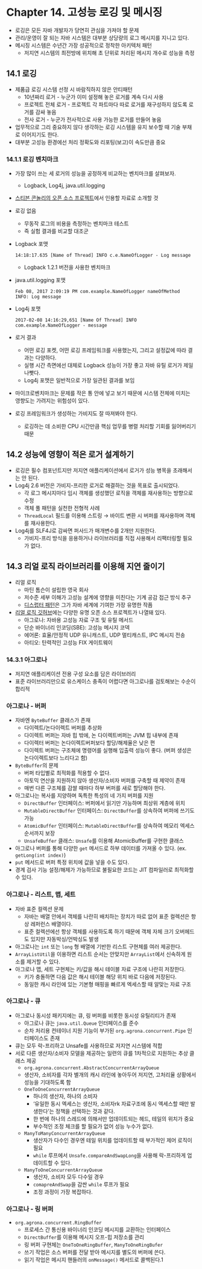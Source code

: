 # Chapter 14. 고성능 로깅 및 메시징

- 로깅은 모든 자바 개발자가 당연히 관심을 가져야 할 문제
- 관리/운영이 잘 되는 자바 시스템은 대부분 상당량의 로그 메시지를 지니고 있다.
- 메시징 시스템은 수년간 가장 성공적으로 정착한 아키텍처 패턴
    - 저지연 시스템의 최전방에 위치해 초 단위로 처리된 메시지 개수로 성능을 측정

## 14.1 로깅

- 제품급 로깅 시스템 선정 시 바람직하지 않은 안티패턴
    - 10년짜리 로거 - 누군가 이미 설정해 놓은 로거를 계속 다시 사용
    - 프로젝트 전체 로거 - 프로젝트 각 파트마다 따로 로거를 재구성하지 않도록 로거를 감싸 놓음
    - 전사 로거 - 누군가 전사적으로 사용 가능한 로거를 만들어 놓음
- 업무적으로 그리 중요하지 않다 생각하는 로깅 시스템을 유지 보수할 때 기술 부채로 이어지기도 한다.
- 대부분 고성능 환경에선 처리 정확도와 리포팅(보고)이 속도만큼 중요

### 14.1.1 로깅 벤치마크

- 가장 많이 쓰는 세 로거의 성능을 공정하게 비교하는 벤치마크를 살펴보자.
    - Logback, Log4j, java.util.logging
- [스티븐 콘놀리의 오픈 소스 프로젝트](https://github.com/stephenc/java-logging-benchmarks)에서 인용할 자료로 소개할 것
- 로깅 없음
    - 무동작 로그의 비용을 측정하는 벤치마크 테스트
    - 즉 실험 결과를 비교할 대조군
- Logback 포맷

    ```
    14:18:17.635 [Name of Thread] INFO c.e.NameOfLogger - Log message
    ```

    - Logback 1.2.1 버전을 사용한 벤치마크
- java.util.logging 포맷

    ```
    Feb 08, 2017 2:09:19 PM com.example.NameOfLogger nameOfMethod
    INFO: Log message
    ```

- Log4j 포맷

    ```
    2017-02-08 14:16:29,651 [Name Of Thread] INFO com.example.NameOfLogger - message
    ```

- 로거 결과
    - 어떤 로깅 포켓, 어떤 로깅 프레임워크를 사용했는지, 그리고 설정값에 따라 결과는 다양하다.
    - 실행 시간 측면에선 대체로 Logback 성능이 가장 좋고 자바 유틸 로거가 제일 나빳다.
    - Log4j 포맷은 일반적으로 가장 일관된 결과를 보임
- 마이크로벤치마크는 문제를 작은 통 안에 넣고 보기 때문에 시스템 전체에 미치는 영향도는 가려지는 위험성이 있다.
- 로깅 프레임워크가 생성하는 가비지도 잘 따져봐야 한다.
    - 로깅하는 데 소비한 CPU 시간만큼 핵심 업무를 병렬 처리할 기회를 잃어버리기 때문

## 14.2 성능에 영향이 적은 로거 설계하기

- 로깅은 필수 컴포넌트지만 저지연 애플리케이션에서 로거가 성능 병목을 초래해서는 안 된다.
- Log4j 2.6 버전은 가비지-프리한 로거로 해결하는 것을 목표로 출시되었다.
    - 각 로그 메시지마다 임시 객체를 생성했던 로직을 객체를 재사용하는 방향으로 수정
    - 객체 풀 패턴을 실천한 전형적 사례
    - `ThreadLocal` 필드를 이용해 스트링 → 바이트 변환 시 버퍼를 재사용하며 객체를 재사용한다.
- Log4j를 SLF4J로 감싸면 퍼사드가 매개변수를 2개만 지원한다.
    - 가비지-프리 방식을 응용하거나 라이브러리를 직접 사용해서 리팩터링할 필요가 없다.

## 14.3 리얼 로직 라이브러리를 이용해 지연 줄이기

- 리얼 로직
    - 마틴 톰슨이 설립한 영국 회사
    - 저수준 세부 이해가 고성능 설계에 영향을 미친다는 기계 공감 접근 방식 추구
    - [디스럽터 패턴](https://lmax-exchange.github.io/disruptor/)은 그가 자바 세계에 기여한 가장 유명한 작픔
- [리얼 로직 깃허브](https://github.com/real-logic)에는 다양한 유명 오픈 소스 프로젝트가 나열돼 있다.
    - 아그로나: 자바용 고성능 자료 구조 및 유틸 메서드
    - 단순 바이너리 인코딩(SBE): 고성능 메시지 코덱
    - 에어론: 효율/안정적 UDP 유니캐스트, UDP 멀티캐스트, IPC 메시지 전송
    - 아티오: 탄력적인 고성능 FIX 게이트웨이

### 14.3.1 아그로나

- 저지연 애플리케이션 전용 구성 요소를 담은 라이브러리
- 표준 라이브러리만으로 유스케이스 충족이 어렵다면 아그로나를 검토해보는 수순이 합리적

### 아그로나 - 버퍼

- 자바엔 `ByteBuffer` 클래스가 존재
    - 다이렉트/논다이렉트 버퍼를 추상화
    - 다이렉트 버퍼는 자바 힙 밖에, 논 다이렉트버퍼는 JVM 힙 내부에 존재
    - 다이렉터 버퍼는 논다이렉트버퍼보다 할당/해제율은 낮은 편
    - 다이렉트 버퍼는 구조체에 명령어를 실행해 입출력 성능이 좋다. (버퍼 생성은 논다이렉트보다 느리다고 함)
- `ByteBuffer`의 문제
    - 버퍼 타입별로 최적화를 적용할 수 없다.
    - 아토믹 연산을 지원하지 않아 생산자/소비자 버퍼를 구축할 때 제약이 존재
    - 매번 다른 구조체를 감쌀 때마다 하부 버퍼를 새로 할당해야 한다.
- 아그로나는 복사를 지양하며 독특한 특성의 네 가지 버퍼를 지원
    - `DirectBuffer` 인터페이스: 버퍼에서 읽기만 가능하며 최상위 계층에 위치
    - `MutableDirectBuffer` 인터페이스: `DirectBuffer`를 상속하여 버퍼에 쓰기도 가능
    - `AtomicBuffer` 인터페이스: `MutableDirectBuffer`를 상속하여 메모리 엑세스 순서까지 보장
    - `UnsafeBuffer` 클래스: `Unsafe`를 이용해 AtomicBuffer를 구현한 클래스
- 아그로나 버퍼를 통해 다양한 `get` 메서드로 하부 데이터를 가져올 수 있다. (ex. `getLong(int index)`)
- `put` 메서드로 버퍼 특정 위치에 값을 넣을 수도 있다.
- 경계 검사 기능 설정/해제가 가능하므로 불필요한 코드는 JIT 컴파일러로 최적화할 수 있다.

### 아그로나 - 리스트, 맵, 세트

- 자바 표준 컬렉션 문제
    - 자바는 배열 안에서 객체를 나란히 배치하는 장치가 따로 없어 표준 컬렉션은 항상 레퍼런스 배열이다.
    - 표준 컬렉션에선 항상 객체를 사용하도록 하기 때문에 객체 자체 크기 오버헤드도 있지만 자동박싱/언박싱도 발생
- 아그로나는 `int` 또는 `long` 형 배열에 기반한 리스트 구현체를 여러 제공한다.
- `ArrayListUtil`을 이용하면 리스트 순서는 안맞지만 `ArrayList`에서 신속하게 원소를 제거할 수 있다.
- 아그로나 맵, 세트 구현체는 키/값을 해시 테이블 자료 구조에 나란히 저장한다.
    - 키가 충돌하면 다음 값은 해시 테이블 해당 위치 바로 다음에 저장된다.
    - 동일한 캐시 라인에 있는 기본형 매핑을 빠르게 엑세스할 때 알맞는 자료 구조

### 아그로나 - 큐

- 아그로나 동시성 패키지에는 큐, 링 버퍼를 비롯한 동시성 유틸리티가 존재
    - 아그로나 큐는 `java.util.Queue` 인터페이스를 준수
    - 순차 처리용 컨테이너 지원 기능이 부가된 `org.agrona.concurrent.Pipe` 인터페이스도 존재
- 큐는 모두 락-프리하고 Unsafe를 사용하므로 저지연 시스템에 적합
- 서로 다른 생산자/소비자 모델을 제공하는 일련의 큐를 1차적으로 지원하는 추상 클래스 제공
    - `org.agrona.concurrent.AbstractConcurrentArrayQueue`
    - 생산자, 소비자를 각자 별개의 캐시 라인에 놓아두어 저지연, 고처리율 상황에서 성능을 기대하도록 함
    - `OneToOneConcurrentArrayQueue`
        - 하나의 생산자, 하나의 소비자
        - ‘유일한 동시 엑세스는 생산자, 소비자rk 자료구조에 동시 엑세스할 때만 발생한다’는 정책을 선택하는 것과 같다.
        - 한 번에 하나의 스레드에 의해서만 업데이트되는 헤드, 테일의 위치가 중요
        - 부수적인 조정 체크를 할 필요가 없어 성능 누수가 없다.
    - `ManyToManyConcurrentArrayQueue`
        - 생산자가 다수인 경우엔 테일 위치를 업데이트할 때 부가적인 제어 로직이 필요
        - `while` 루프에서 `Unsafe.compareAndSwapLong`을 사용해 락-프리하게 업데이트할 수 있다.
    - `ManyToOneConcurrentArrayQueue`
        - 생산자, 소비자 모두 다수일 경우
        - `comapreAndSwap`을 감싼 `while` 루프가 필요
        - 조정 과정이 가장 복잡하다.

### 아그로나 - 링 버퍼

- `org.agrona.concurrent.RingBuffer`
    - 프로세스 간 통신용 바이너리 인코딩 메시지를 교환하는 인터페이스
    - `DirectBuffer`를 이용해 메시지 오프-힙 저장소를 관리
    - 링 버퍼 구현체는 `OneToOneRingBuffer`, `ManyToOneRingBufer`
    - 쓰기 작업은 소스 버퍼를 전달 받아 메시지를 별도의 버퍼에 쓴다.
    - 읽기 작업은 메시지 핸들러의 `onMessage()` 메서드로 콜백된다.1
